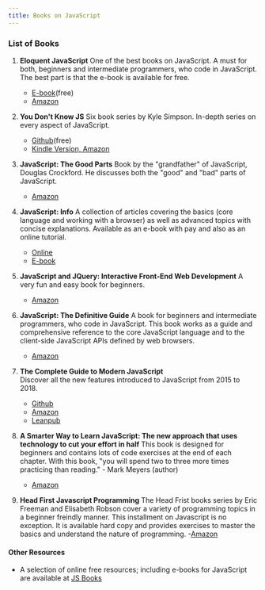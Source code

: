 ```yaml
---
title: Books on JavaScript
---
```

 ### List of Books


1. **Eloquent JavaScript**
   One of the best books on JavaScript. A must for both, beginners and intermediate programmers, who code in JavaScript. The best part is that the e-book is available for free.
   - [E-book](https://eloquentjavascript.net/)(free)
   - [Amazon](https://www.amazon.com/gp/product/1593275846/ref=as_li_qf_sp_asin_il_tl?ie=UTF8&camp=1789&creative=9325&creativeASIN=1593275846&linkCode=as2&tag=marijhaver-20&linkId=VPXXXSRYC5COG5R5)

2. **You Don't Know JS**
   Six book series by Kyle Simpson. In-depth series on every aspect of JavaScript.
   - [Github](https://github.com/getify/You-Dont-Know-JS)(free)
   - [Kindle Version, Amazon](https://www.amazon.com/You-Dont-Know-Js-Book/dp/B01AY9P0P6)

3. **JavaScript: The Good Parts**
   Book by the "grandfather" of JavaScript, Douglas Crockford. He discusses both the "good" and "bad" parts of JavaScript.
   - [Amazon](https://www.amazon.com/JavaScript-Good-Parts-Douglas-Crockford/dp/0596517742)

4. **JavaScript: Info**
   A collection of articles covering the basics (core language and working with a browser) as well as advanced topics with concise explanations. Available as an e-book with pay and also as an online tutorial.
   - [Online](https://javascript.info/)
   - [E-book](https://javascript.info/ebook)
   
5. **JavaScript and JQuery: Interactive Front-End Web Development**
   A very fun and easy book for beginners.
   - [Amazon](https://www.amazon.com/JavaScript-JQuery-Interactive-Front-End-Development/dp/1118531647)

6. **JavaScript: The Definitive Guide**
   A book for beginners and intermediate programmers, who code in JavaScript. This book works as a guide and comprehensive reference to the core JavaScript language and to the client-side JavaScript APIs defined by web browsers.
   - [Amazon](https://www.amazon.de/JavaScript-Definitive-Guide-Guides/dp/0596805527/ref=sr_1_1?s=books-intl-de&ie=UTF8&qid=1539928564&sr=1-1&keywords=JavaScript%3A+The+Definitive+Guide)

7. **The Complete Guide to Modern JavaScript**  
   Discover all the new features introduced to JavaScript from 2015 to 2018.
   - [Github](https://github.com/AlbertoMontalesi/The-complete-guide-to-modern-JavaScript-from-es2015-to-es2018)
   - [Amazon](https://www.amazon.com/dp/B07DGGFNS6)
   - [Leanpub](https://leanpub.com/thecompleteguidetomodernjavascript)
   
8. **A Smarter Way to Learn JavaScript: The new approach that uses technology to cut your effort in half**
   This book is designed for beginners and contains lots of code exercises at the end of each chapter. With this book, "you will spend two to three more times practicing than reading." - Mark Meyers (author) 
   - [Amazon](https://www.amazon.com/Smarter-Way-Learn-JavaScript-technology-ebook/dp/B00H1W9I6C)   

9. **Head First Javascript Programming**
   The Head Frist books series by Eric Freeman and Elisabeth Robson cover a variety of programming topics in a beginner freindly manner. This installment on Javascript is no exception. It is available hard copy and provides exercises to master the basics and understand the nature of programming. 
   -[Amazon](https://www.amazon.com/Head-First-JavaScript-Programming-Brain-Friendly/dp/144934013X)

#### Other Resources

- A selection of online free resources; including e-books for JavaScript are available at [JS Books](https://jsbooks.revolunet.com/)
